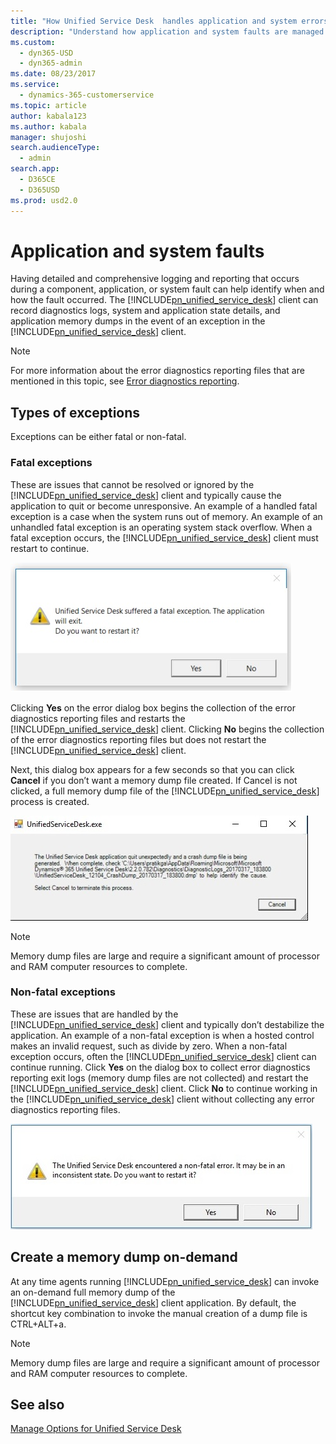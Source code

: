 ```yaml
---
title: "How Unified Service Desk  handles application and system errors | MicrosoftDocs"
description: "Understand how application and system faults are managed in Unifed Service Desk."
ms.custom: 
  - dyn365-USD
  - dyn365-admin
ms.date: 08/23/2017
ms.service: 
  - dynamics-365-customerservice
ms.topic: article
author: kabala123
ms.author: kabala
manager: shujoshi
search.audienceType: 
  - admin
search.app: 
  - D365CE
  - D365USD
ms.prod: usd2.0
---
```

# Application and system faults
Having detailed and comprehensive logging and reporting that occurs during a  component, application, or system fault can help identify when and how the fault occurred. The [!INCLUDE[pn_unified_service_desk](../../includes/pn-unified-service-desk.md)] client can record diagnostics logs, system and application state details, and application memory dumps in the event of an exception in the [!INCLUDE[pn_unified_service_desk](../../includes/pn-unified-service-desk.md)] client.  
  
> [!NOTE]
> For more information about the error diagnostics reporting files that are mentioned in this topic, see [Error diagnostics reporting](../../unified-service-desk/admin/configure-client-diagnostic-logging-unified-service-desk.md#exceptionlogging).  
  
 
<a name="typesofexceptions"></a>   
## Types of exceptions  
 Exceptions can be either fatal or non-fatal.  
  
### Fatal exceptions  
 These are issues that cannot be resolved or ignored by the [!INCLUDE[pn_unified_service_desk](../../includes/pn-unified-service-desk.md)] client and typically cause the application to quit or become unresponsive. An example of a handled fatal exception is a case when the system runs out of memory. An example of an unhandled fatal exception is an operating system stack overflow. When a fatal exception occurs, the [!INCLUDE[pn_unified_service_desk](../../includes/pn-unified-service-desk.md)] client must restart to continue.  
  
 ![Unified Service Desk exception dialog](../../unified-service-desk/media/usd-exception-dialog.jpg "Unified Service Desk exception dialog")  
  
 Clicking **Yes** on the error dialog box begins the collection of the error diagnostics reporting files and restarts the [!INCLUDE[pn_unified_service_desk](../../includes/pn-unified-service-desk.md)] client. Clicking **No** begins the collection of the error diagnostics reporting files but does not restart the [!INCLUDE[pn_unified_service_desk](../../includes/pn-unified-service-desk.md)] client.  
  
 Next, this dialog box  appears for a few seconds so that you can click **Cancel** if you don’t want a memory dump file created. If Cancel is not clicked, a full memory dump file of the [!INCLUDE[pn_unified_service_desk](../../includes/pn-unified-service-desk.md)] process is created.  
  
 ![Unified Service Desk dump file collection](../../unified-service-desk/media/usd-dump-file-collection.jpg "Unified Service Desk dump file collection")  
  
> [!NOTE]
>  Memory dump files are large and require a significant amount of processor and RAM computer resources  to complete.  
  
### Non-fatal exceptions  
 These are issues that are handled by the [!INCLUDE[pn_unified_service_desk](../../includes/pn-unified-service-desk.md)] client and typically don’t destabilize the application. An example of a non-fatal exception is when a hosted control makes an invalid request, such as divide by zero. When a non-fatal exception occurs, often the [!INCLUDE[pn_unified_service_desk](../../includes/pn-unified-service-desk.md)] client can continue running. Click **Yes** on the dialog box to collect error diagnostics reporting exit logs (memory dump files are not collected) and restart the [!INCLUDE[pn_unified_service_desk](../../includes/pn-unified-service-desk.md)] client. Click **No** to continue working in the [!INCLUDE[pn_unified_service_desk](../../includes/pn-unified-service-desk.md)] client without collecting any error diagnostics reporting files.  
  
 ![Unified Service Desk non&#45;fatal exception dialog](../../unified-service-desk/media/usd-nonfatal-exception.jpg "Unified Service Desk non-fatal exception dialog")  
  
<a name="ondemandDump"></a>   
## Create a memory dump on-demand  
 At any time agents running [!INCLUDE[pn_unified_service_desk](../../includes/pn-unified-service-desk.md)] can invoke an on-demand full memory dump of the [!INCLUDE[pn_unified_service_desk](../../includes/pn-unified-service-desk.md)] client application. By default, the shortcut key combination to invoke the manual creation of a  dump file is CTRL+ALT+a.  
  
> [!NOTE]
>  Memory dump files are large and require a significant amount of processor and RAM computer resources  to complete.  
  
## See also  
 [Manage Options for Unified Service Desk](../../unified-service-desk/admin/manage-options-unified-service-desk.md)
